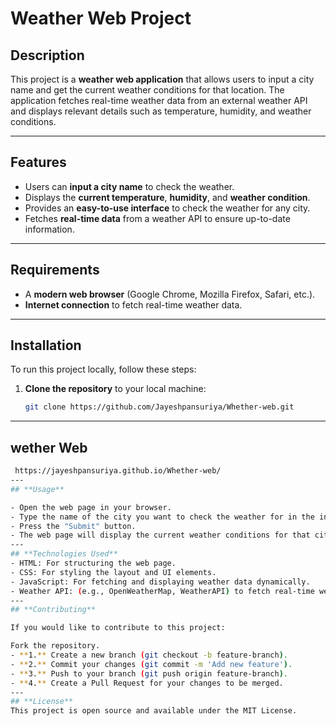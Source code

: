 # **Weather Web Project**

## **Description**

This project is a **weather web application** that allows users to input a city name and get the current weather conditions for that location. The application fetches real-time weather data from an external weather API and displays relevant details such as temperature, humidity, and weather conditions.

---

## **Features**

- Users can **input a city name** to check the weather.
- Displays the **current temperature**, **humidity**, and **weather condition**.
- Provides an **easy-to-use interface** to check the weather for any city.
- Fetches **real-time data** from a weather API to ensure up-to-date information.

---

## **Requirements**

- A **modern web browser** (Google Chrome, Mozilla Firefox, Safari, etc.).
- **Internet connection** to fetch real-time weather data.

---

## **Installation**

To run this project locally, follow these steps:

1. **Clone the repository** to your local machine:
   ```bash
   git clone https://github.com/Jayeshpansuriya/Whether-web.git
---
## **wether Web** ##
```bash
 https://jayeshpansuriya.github.io/Whether-web/
---
## **Usage**

- Open the web page in your browser.
- Type the name of the city you want to check the weather for in the input field.
- Press the "Submit" button.
- The web page will display the current weather conditions for that city, including: Temperature,Humidity,Weather condition (e.g., sunny, cloudy, rainy)
---
## **Technologies Used**
- HTML: For structuring the web page.
- CSS: For styling the layout and UI elements.
- JavaScript: For fetching and displaying weather data dynamically.
- Weather API: (e.g., OpenWeatherMap, WeatherAPI) to fetch real-time weather data.
---
## **Contributing**

If you would like to contribute to this project:

Fork the repository.
- **1.** Create a new branch (git checkout -b feature-branch).
- **2.** Commit your changes (git commit -m 'Add new feature').
- **3.** Push to your branch (git push origin feature-branch).
- **4.** Create a Pull Request for your changes to be merged.
---
## **License**
This project is open source and available under the MIT License.
